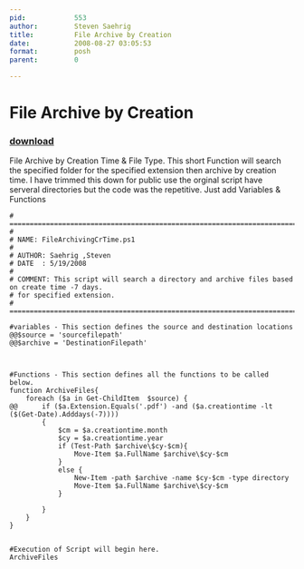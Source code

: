 ```yaml
---
pid:            553
author:         Steven Saehrig
title:          File Archive by Creation
date:           2008-08-27 03:05:53
format:         posh
parent:         0

---
```


# File Archive by Creation

### [download](Scripts\553.ps1)

File Archive by Creation Time & File Type.
This short Function will search the specified folder for the specified extension then archive by creation time.
I have trimmed this down for public use the orginal script have serveral directories but the code was the repetitive.
Just add Variables & Functions

```posh
# ==============================================================================================
#  
# NAME: FileArchivingCrTime.ps1
# 
# AUTHOR: Saehrig ,Steven 
# DATE  : 5/19/2008
# 
# COMMENT: This script will search a directory and archive files based on create time -7 days.
# for specified extension.
# ==============================================================================================

#variables - This section defines the source and destination locations
@@$source = 'sourcefilepath'
@@$archive = 'DestinationFilepath'



#Functions - This section defines all the functions to be called below.
function ArchiveFiles{
	foreach ($a in Get-ChildItem  $source) {
@@		if ($a.Extension.Equals('.pdf') -and ($a.creationtime -lt ($(Get-Date).Adddays(-7))))
		{	
			$cm = $a.creationtime.month
			$cy = $a.creationtime.year
			if (Test-Path $archive\$cy-$cm){
				Move-Item $a.FullName $archive\$cy-$cm
			}
			else {
				New-Item -path $archive -name $cy-$cm -type directory
				Move-Item $a.FullName $archive\$cy-$cm
			}

		}	
	}
}


#Execution of Script will begin here.
ArchiveFiles
```
